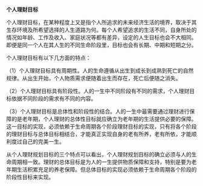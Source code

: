 **个人理财目标**

个人理财目标，在某种程度上又是指个人所追求的未来经济生活的境界，取决于其生存环境及所希望选择的人生道路为何。每个人希望追求的生活不同，自身所处的情况如年龄、工作及收入、家庭状况等都有差异，设定的人生目标也会不大相同。即便是同一个人在其人生的不同生命阶段里，目标也会有长期、中期和短期之分。

个人理财目标有以下几方面的特点：

（1）个人理财目标具有周期性。人的生命遵循从出生到成长到成熟到死亡的自然规律。从出生开始，个人物质需求便随着出生而存在，死亡后便随之消失。

（2）个人理财目标具有阶段性。人的一生中不同阶段有不同的需求，个人理财目标依据不同阶段的需求有不同的内容。

（3）个人理财目标是总体性和阶段性的结合。人的一生中最需要通过理财进行保障的是老年期，个人理财的总体性目标就应确立为老年期的生活提供必要的保障。这一目标的实现，必须依赖于生命周期各个阶段理财目标的实现，只有将各个阶段的理财目标与总体目标相结合，才能真正实现自身的老有所养，老有所依，才能顺利度过自己的完美一生。

从个人理财规划目标的三个特点可以看出，个人理财规划目标的确立必须与人的生命周期相一致。理财的总体目标是为人的一生提供物质保障和支持，特别是要为老年期生活积累充足的养老保障。但总体目标的实现必须依赖于生命周期各个阶段的阶段性目标来实现。